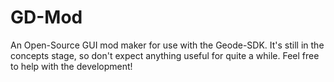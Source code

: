 # GD-Mod
An Open-Source GUI mod maker for use with the Geode-SDK. It's still in the concepts stage, so don't expect anything useful for quite a while. Feel free to help with the development!
